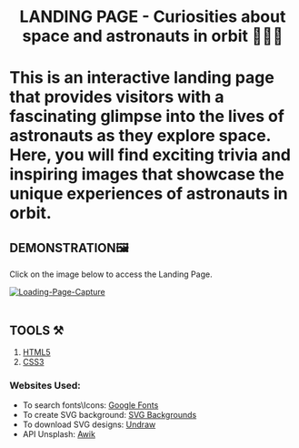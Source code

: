 <h1 align="center">LANDING PAGE - Curiosities about space and astronauts in orbit 🧑🏿‍🚀<h1>

This is an interactive landing page that provides visitors with a fascinating glimpse into the lives of astronauts as they explore space. Here, you will find exciting trivia and inspiring images that showcase the unique experiences of astronauts in orbit.



<h2>DEMONSTRATION🖼️</h2>

Click on the image below to access the Landing Page.

<a target='_blank' href='https://astronaut-landing-page.netlify.app'>
  <img target='_blank' src="https://i.ibb.co/g95Bkkv/Captura-de-ecr-2023-09-26-071533.png" alt="Loading-Page-Capture" border="0">
</a>
<br/>
<a target='_blank' href=''></a><br />

<h2>TOOLS ⚒️</h2>

1. <a href="https://html.com">HTML5</a>
2. <a href="https://www.w3.org/Style/CSS/Overview.en.html">CSS3</a>


<h3>Websites Used:</h3>

- To search fonts\Icons: <a href="https://fonts.google.com">Google Fonts</a>
- To create SVG background: <a href="https://www.svgbackgrounds.com">SVG Backgrounds</a>
- To download SVG designs: <a href="https://undraw.co">Undraw</a>
- API Unsplash: <a href="https://awik.io/generate-random-images-unsplash-without-using-api/">Awik</a>


